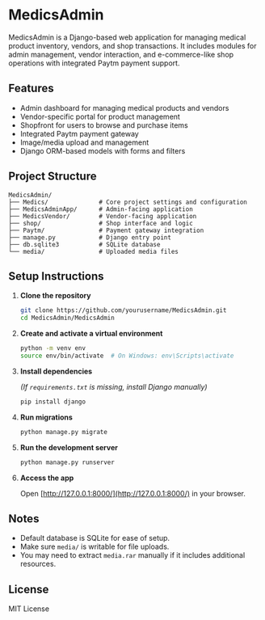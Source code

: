 # MedicsAdmin

MedicsAdmin is a Django-based web application for managing medical product inventory, vendors, and shop transactions. It includes modules for admin management, vendor interaction, and e-commerce-like shop operations with integrated Paytm payment support.

## Features

- Admin dashboard for managing medical products and vendors
- Vendor-specific portal for product management
- Shopfront for users to browse and purchase items
- Integrated Paytm payment gateway
- Image/media upload and management
- Django ORM-based models with forms and filters

## Project Structure

```
MedicsAdmin/
├── Medics/              # Core project settings and configuration
├── MedicsAdminApp/      # Admin-facing application
├── MedicsVendor/        # Vendor-facing application
├── shop/                # Shop interface and logic
├── Paytm/               # Payment gateway integration
├── manage.py            # Django entry point
├── db.sqlite3           # SQLite database
└── media/               # Uploaded media files
```

## Setup Instructions

1. **Clone the repository**

   ```bash
   git clone https://github.com/yourusername/MedicsAdmin.git
   cd MedicsAdmin/MedicsAdmin
   ```

2. **Create and activate a virtual environment**

   ```bash
   python -m venv env
   source env/bin/activate  # On Windows: env\Scripts\activate
   ```

3. **Install dependencies**

   *(If `requirements.txt` is missing, install Django manually)*

   ```bash
   pip install django
   ```

4. **Run migrations**

   ```bash
   python manage.py migrate
   ```

5. **Run the development server**

   ```bash
   python manage.py runserver
   ```

6. **Access the app**

   Open [http://127.0.0.1:8000/](http://127.0.0.1:8000/) in your browser.

## Notes

- Default database is SQLite for ease of setup.
- Make sure `media/` is writable for file uploads.
- You may need to extract `media.rar` manually if it includes additional resources.

## License

MIT License
